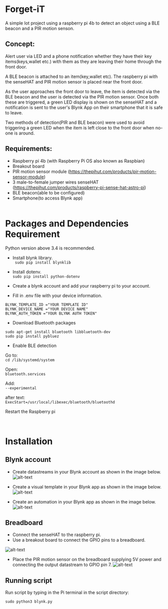 # Forget-iT

A simple Iot project using a raspberry pi 4b to detect an object using a BLE beacon and a PIR motion senson.


## Concept: 
Alert user via LED and a phone notification whether they have their key items(keys,wallet etc.) with them as they are leaving their home through the front door.

A BLE beacon is attached to an item(key,wallet etc). The raspberry pi with the senseHAT and PIR motion sensor is placed near the front door.

As the user approaches the front door to leave, the item is detected via the BLE beacon and the user is detected via the PIR motion sensor. Once both these are triggered, a green LED display is shown on the senseHAT and a notification is sent to the user's Blynk App on their smartphone that it is safe to leave.

Two methods of detection(PIR and BLE beacon) were used to avoid triggering a green LED when the item is left close to the front door when no-one is around.

## Requirements:
* Raspberry pi 4b (with Raspberry Pi OS also known as Raspbian) <br>
* Breakout board <br>
* PIR motion sensor module (https://thepihut.com/products/pir-motion-sensor-module) <br>
* 3 male-to-female jumper wires
senseHAT (https://thepihut.com/products/raspberry-pi-sense-hat-astro-pi) <br>
* BLE beacon(able to be configured)<br>
* Smartphone(to access Blynk app)<br><br>


# Packages and Dependencies Requirement

Python version above 3.4 is recommended.<br>

* Install blynk library. <br>
``` sudo pip install blynklib```<br>

* Install dotenv.<br>
```sudo pip install python-dotenv```<br>

* Create a blynk account and add your raspberry pi to your account.
* Fill in .env file with your device information.<br>

``` 
BLYNK_TEMPLATE_ID ="YOUR TEMPLATE ID"
BLYNK_DEVICE_NAME ="YOUR DEVICE NAME"
BLYNK_AUTH_TOKEN ="YOUR BLYNK AUTH TOKEN" 
```

* Download Bluetooth packages
```
sudo apt-get install bluetooth libbluetooth-dev
sudo pip install pybluez
```
* Enable BLE detection<br>

Go to: <br> ``` cd /lib/systemd/system ```

Open: <br> ``` bluetooth.services ```

Add: <br> ```--experimental```

after text: <br> ``` ExecStart=/usr/local/libexec/bluetooth/bluetoothd ```

Restart the Raspberry pi

<br>

# Installation

## Blynk account

* Create datastreams in your Blynk account as shown in the image below.<br>
![alt-text](./data/blynk-datastreams.jpg)

* Create a visual template in your Blynk app as shown in the image below. <br>
![alt-text](./data/blynk-app.jpg)

* Create an automation in your Blynk app as shown in the image below. <br>
![alt-text](./data/blynk-automation.jpg)

## Breadboard

* Connect the senseHAT to the raspberry pi.
* Use a breakout board to connect the GPIO pins to a breadboard.<br>

![alt-text](./data/breadboard-setup-1.jpg)
* Place the PIR motion sensor on the breadboard supplying 5V power and connecting the output datastream to GPIO pin 7.
![alt-text](./data/breadboard-setup-2.jpg)


## Running script

Run script by typing in the Pi terminal in the script directory:

``` sudo python3 blynk.py ```
